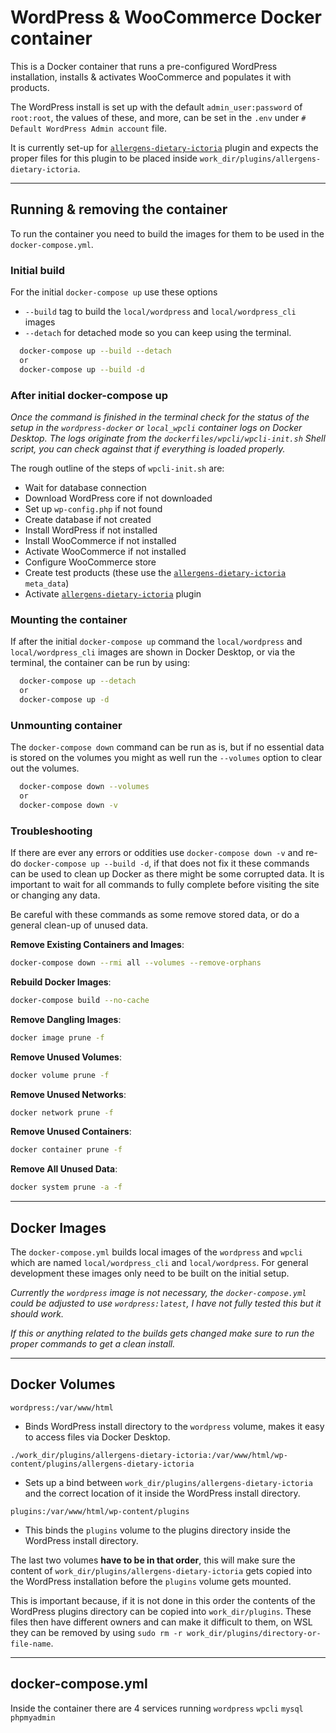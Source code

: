 # WordPress & WooCommerce Docker container

This is a Docker container that runs a pre-configured WordPress installation, installs & activates WooCommerce and populates it with products.

The WordPress install is set up with the default `admin_user:password` of `root:root`, the values of these, and more, can be set in the `.env` under `# Default WordPress Admin account` file.

It is currently set-up for [`allergens-dietary-ictoria`](https://github.com/Ictoria-BV/wp_allergenen) plugin and expects the proper files for this plugin to be placed inside `work_dir/plugins/allergens-dietary-ictoria`.

---

## Running & removing the container

To run the container you need to build the images for them to be used in the `docker-compose.yml`.

### Initial build

For the initial `docker-compose up` use these options

- `--build` tag to build the `local/wordpress` and `local/wordpress_cli` images
- `--detach` for detached mode so you can keep using the terminal.

```sh
  docker-compose up --build --detach
  or
  docker-compose up --build -d
```

### After initial docker-compose up

_Once the command is finished in the terminal check for the status of the setup in the `wordpress-docker` or `local_wpcli` container logs on Docker Desktop. The logs originate from the `dockerfiles/wpcli/wpcli-init.sh` Shell script, you can check against that if everything is loaded properly._

The rough outline of the steps of `wpcli-init.sh` are:

- Wait for database connection
- Download WordPress core if not downloaded
- Set up `wp-config.php` if not found
- Create database if not created
- Install WordPress if not installed
- Install WooCommerce if not installed
- Activate WooCommerce if not installed
- Configure WooCommerce store
- Create test products (these use the [`allergens-dietary-ictoria`](https://github.com/Ictoria-BV/wp_allergenen) `meta_data`)
- Activate [`allergens-dietary-ictoria`](https://github.com/Ictoria-BV/wp_allergenen) plugin

### Mounting the container

If after the initial `docker-compose up` command the `local/wordpress` and `local/wordpress_cli` images are shown in Docker Desktop, or via the terminal, the container can be run by using:

```sh
  docker-compose up --detach
  or
  docker-compose up -d
```

### Unmounting container

The `docker-compose down` command can be run as is, but if no essential data is stored on the volumes you might as well run the `--volumes` option to clear out the volumes.

```sh
  docker-compose down --volumes
  or
  docker-compose down -v
```

### Troubleshooting

If there are ever any errors or oddities use `docker-compose down -v` and re-do `docker-compose up --build -d`, if that does not fix it these commands can be used to clean up Docker as there might be some corrupted data. It is important to wait for all commands to fully complete before visiting the site or changing any data.

Be careful with these commands as some remove stored data, or do a general clean-up of unused data.

**Remove Existing Containers and Images**:

```sh
docker-compose down --rmi all --volumes --remove-orphans
```

**Rebuild Docker Images**:

```sh
docker-compose build --no-cache
```

**Remove Dangling Images**:

```sh
docker image prune -f
```

**Remove Unused Volumes**:

```sh
docker volume prune -f
```

**Remove Unused Networks**:

```sh
docker network prune -f
```

**Remove Unused Containers**:

```sh
docker container prune -f
```

**Remove All Unused Data**:

```sh
docker system prune -a -f
```

---

## Docker Images

The `docker-compose.yml` builds local images of the `wordpress` and `wpcli` which are named `local/wordpress_cli` and `local/wordpress`. For general development these images only need to be built on the initial setup.

_Currently the `wordpress` image is not necessary, the `docker-compose.yml` could be adjusted to use `wordpress:latest`, I have not fully tested this but it should work._

_If this or anything related to the builds gets changed make sure to run the proper commands to get a clean install._

---

## Docker Volumes

`wordpress:/var/www/html`

- Binds WordPress install directory to the `wordpress` volume, makes it easy to access files via Docker Desktop.

`./work_dir/plugins/allergens-dietary-ictoria:/var/www/html/wp-content/plugins/allergens-dietary-ictoria`

- Sets up a bind between `work_dir/plugins/allergens-dietary-ictoria` and the correct location of it inside the WordPress install directory.

`plugins:/var/www/html/wp-content/plugins`

- This binds the `plugins` volume to the plugins directory inside the WordPress install directory.

The last two volumes **have to be in that order**, this will make sure the content of `work_dir/plugins/allergens-dietary-ictoria` gets copied into the WordPress installation before the `plugins` volume gets mounted.

This is important because, if it is not done in this order the contents of the WordPress plugins directory can be copied into `work_dir/plugins`. These files then have different owners and can make it difficult to them, on WSL they can be removed by using `sudo rm -r work_dir/plugins/directory-or-file-name`.

---

## docker-compose.yml

Inside the container there are 4 services running
`wordpress`
`wpcli`
`mysql`
`phpmyadmin`
